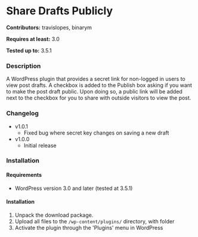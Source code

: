 # Share Drafts Publicly
**Contributors:** travislopes, binarym

**Requires at least:** 3.0

**Tested up to:** 3.5.1

### Description
A WordPress plugin that provides a secret link for non-logged in users to view post drafts. A checkbox is added to the Publish box asking if you want to make the post draft public. Upon doing so, a public link will be added next to the checkbox for you to share with outside visitors to view the post.

### Changelog
* v1.0.1
	* Fixed bug where secret key changes on saving a new draft
* v1.0.0
	* Initial release

### Installation
#### Requirements
* WordPress version 3.0 and later (tested at 3.5.1)

#### Installation
1. Unpack the download package.
1. Upload all files to the `/wp-content/plugins/` directory, with folder
1. Activate the plugin through the 'Plugins' menu in WordPress
